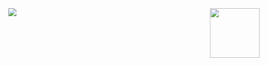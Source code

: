 
<img align="right" width="100" src="https://github-readme-stats.vercel.app/api/top-langs/?username=cchao123&layout=compact" />


<img align="center" src="https://github-readme-stats.vercel.app/api?username=cchao123&&hide=contribs,prs&bg_color=30,e96443,904e95&title_color=fff&text_color=fff" />
